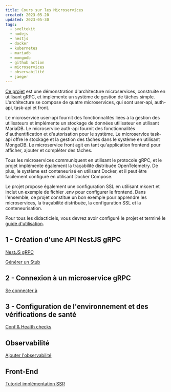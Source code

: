 ```yaml
---
title: Cours sur les Microservices
created: 2023-05-20
updated: 2023-05-30
tags:
  - sveltekit
  - nodejs
  - nestjs
  - docker
  - kubernetes
  - mariadb
  - mongodb
  - github action
  - microservices
  - observabilité
  - jaeger
---
```


[Ce projet](https://github.com/MohammadBnei/grpc-task-manager) est une démonstration d'architecture microservices, construite en utilisant gRPC, et implémente un système de gestion de tâches simple. L'architecture se compose de quatre microservices, qui sont user-api, auth-api, task-api et front.

Le microservice user-api fournit des fonctionnalités liées à la gestion des utilisateurs et implémente un stockage de données utilisateur en utilisant MariaDB. Le microservice auth-api fournit des fonctionnalités d'authentification et d'autorisation pour le système. Le microservice task-api offre le stockage et la gestion des tâches dans le système en utilisant MongoDB. Le microservice front agit en tant qu'application frontend pour afficher, ajouter et compléter des tâches.

Tous les microservices communiquent en utilisant le protocole gRPC, et le projet implémente également la traçabilité distribuée OpenTelemetry. De plus, le système est conteneurisé en utilisant Docker, et il peut être facilement configuré en utilisant Docker Compose.

Le projet propose également une configuration SSL en utilisant mkcert et inclut un exemple de fichier .env pour configurer le frontend. Dans l'ensemble, ce projet constitue un bon exemple pour apprendre les microservices, la traçabilité distribuée, la configuration SSL et la conteneurisation.

Pour tous les didacticiels, vous devrez avoir configuré le projet et terminé le [guide d'utilisation](https://github.com/MohammadBnei/grpc-task-manager/blob/main/Readme.md).

## 1 - Création d'une API NestJS gRPC
[NestJS gRPC](/fr/microservices/1-nestjs-grpc)


[Générer un Stub](/fr/microservices/generate-proto)

## 2 - Connexion à un microservice gRPC
[Se connecter à](/fr/microservices/2-connect-ms)

## 3 - Configuration de l'environnement et des vérifications de santé
[Conf & Health checks](/fr/microservices/3-nestjs-conf-health)


## Observabilité
[Ajouter l'observabilité](/fr/microservices/observability)

## Front-End
[Tutoriel implémentation SSR](/fr/microservices/ssr-sveltekit)
